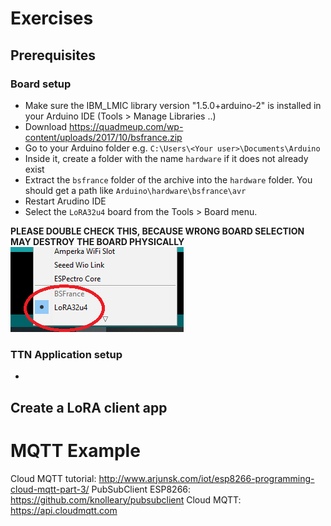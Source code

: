 # Exercises

## Prerequisites

### Board setup
* Make sure the IBM_LMIC library version "1.5.0+arduino-2" is installed in your Arduino IDE (Tools > Manage Libraries ..)
* Download https://quadmeup.com/wp-content/uploads/2017/10/bsfrance.zip
* Go to your Arduino folder e.g. `C:\Users\<Your user>\Documents\Arduino`
* Inside it, create a folder with the name `hardware` if it does not already exist
* Extract the `bsfrance` folder of the archive into the `hardware` folder. You should get a path like `Arduino\hardware\bsfrance\avr`
* Restart Arudino IDE
* Select the `LoRA32u4` board from the Tools > Board menu. 

**PLEASE DOUBLE CHECK THIS, BECAUSE WRONG BOARD SELECTION MAY DESTROY THE BOARD PHYSICALLY**
![alt text][screenshot]

[screenshot]: board_name.png "Board name"


### TTN Application setup
* 
 

## Create a LoRA client app

# MQTT Example

Cloud MQTT tutorial: http://www.arjunsk.com/iot/esp8266-programming-cloud-mqtt-part-3/
PubSubClient ESP8266: https://github.com/knolleary/pubsubclient
Cloud MQTT: https://api.cloudmqtt.com
